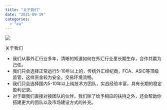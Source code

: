 ```yaml
---
title: "关于我们"
date: "2021-09-19"
categories: 
  - "ea"
---
```


![](https://cdn.fendou.la/dou/2021/09/优势-1024x503.png)

关于我们

- 我们从事外汇行业多年，清晰的知道如何在外汇行业里长期生存，合作共赢为己任。
- 我们只会选择正常运行5-10年以上的，传统外汇经纪商，FCA、ASIC等顶级监管，这样资金较为安全，交易环境流畅。
- 我们只会选择国内5-10年以上纯技术方团队，实战经验丰富，具有长期的稳定盈利记录。
- 对于跟我们直接对接团队的伙伴，我们除了给予相应的扶持之外，还会帮助你搭建更大的团队以及市场建设方式的补充。
